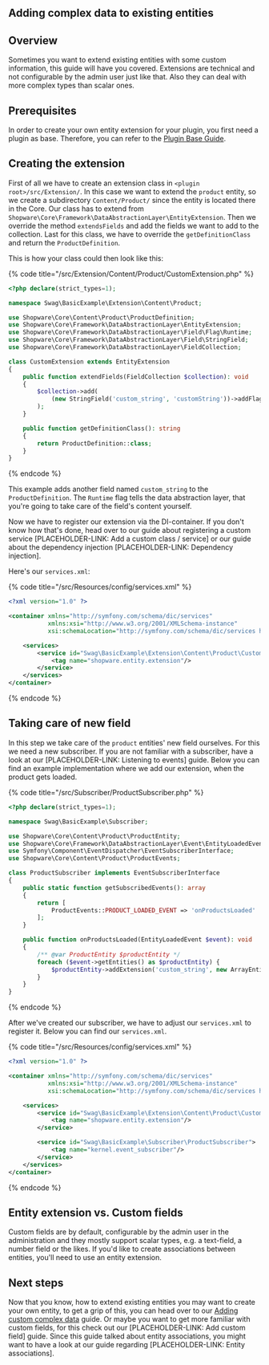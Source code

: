 ## Adding complex data to existing entities

## Overview

Sometimes you want to extend existing entities with some custom information, this guide will have you covered.
Extensions are technical and not configurable by the admin user just like that. Also they can deal with more complex types than scalar ones.

## Prerequisites

In order to create your own entity extension for your plugin, you first need a plugin as base.
Therefore, you can refer to the [Plugin Base Guide](../../plugin-base-guide.md).

## Creating the extension

First of all we have to create an extension class in `<plugin root>/src/Extension/`. In this case we want to extend the `product` entity, so we create a subdirectory `Content/Product/` since the entity is located there in the Core.
Our class has to extend from `Shopware\Core\Framework\DataAbstractionLayer\EntityExtension`. Then we override the method `extendsFields` and add the fields we want to add to the collection.
Last for this class, we have to override the `getDefinitionClass` and return the `ProductDefinition`.

This is how your class could then look like this:

{% code title="<plugin root>/src/Extension/Content/Product/CustomExtension.php" %}
```php
<?php declare(strict_types=1);

namespace Swag\BasicExample\Extension\Content\Product;

use Shopware\Core\Content\Product\ProductDefinition;
use Shopware\Core\Framework\DataAbstractionLayer\EntityExtension;
use Shopware\Core\Framework\DataAbstractionLayer\Field\Flag\Runtime;
use Shopware\Core\Framework\DataAbstractionLayer\Field\StringField;
use Shopware\Core\Framework\DataAbstractionLayer\FieldCollection;

class CustomExtension extends EntityExtension
{
    public function extendFields(FieldCollection $collection): void
    {
        $collection->add(
            (new StringField('custom_string', 'customString'))->addFlags(new Runtime())
        );
    }

    public function getDefinitionClass(): string
    {
        return ProductDefinition::class;
    }
}
```
{% endcode %}

This example adds another field named `custom_string` to the `ProductDefinition`. The `Runtime` flag tells the data abstraction layer, that you're going to take care of the field's content yourself.

Now we have to register our extension via the DI-container. If you don't know how that's done, head over to our guide about registering a custom service [PLACEHOLDER-LINK: Add a custom class / service] or our guide about the dependency injection [PLACEHOLDER-LINK: Dependency injection].

Here's our `services.xml`:

{% code title="<plugin root>/src/Resources/config/services.xml" %}
```xml
<?xml version="1.0" ?>

<container xmlns="http://symfony.com/schema/dic/services"
           xmlns:xsi="http://www.w3.org/2001/XMLSchema-instance"
           xsi:schemaLocation="http://symfony.com/schema/dic/services http://symfony.com/schema/dic/services/services-1.0.xsd">

    <services>
        <service id="Swag\BasicExample\Extension\Content\Product\CustomExtension">
            <tag name="shopware.entity.extension"/>
        </service>
    </services>
</container>
```
{% endcode %}

## Taking care of new field

In this step we take care of the `product` entities' new field ourselves. For this we need a new subscriber. If you are not familiar with a subscriber, have a look at our [PLACEHOLDER-LINK: Listening to events] guide.
Below you can find an example implementation where we add our extension, when the product gets loaded.

{% code title="<plugin root>/src/Subscriber/ProductSubscriber.php" %}
```php
<?php declare(strict_types=1);

namespace Swag\BasicExample\Subscriber;

use Shopware\Core\Content\Product\ProductEntity;
use Shopware\Core\Framework\DataAbstractionLayer\Event\EntityLoadedEvent;
use Symfony\Component\EventDispatcher\EventSubscriberInterface;
use Shopware\Core\Content\Product\ProductEvents;

class ProductSubscriber implements EventSubscriberInterface
{
    public static function getSubscribedEvents(): array
    {
        return [
            ProductEvents::PRODUCT_LOADED_EVENT => 'onProductsLoaded'
        ];
    }

    public function onProductsLoaded(EntityLoadedEvent $event): void
    {
        /** @var ProductEntity $productEntity */
        foreach ($event->getEntities() as $productEntity) {
            $productEntity->addExtension('custom_string', new ArrayEntity(['foo' => 'bar']));
        }
    }
}
```
{% endcode %}

After we've created our subscriber, we have to adjust our `services.xml` to register it. Below you can find our `services.xml`.

{% code title="<plugin root>/src/Resources/config/services.xml" %}
```xml
<?xml version="1.0" ?>

<container xmlns="http://symfony.com/schema/dic/services"
           xmlns:xsi="http://www.w3.org/2001/XMLSchema-instance"
           xsi:schemaLocation="http://symfony.com/schema/dic/services http://symfony.com/schema/dic/services/services-1.0.xsd">

    <services>
        <service id="Swag\BasicExample\Extension\Content\Product\CustomExtension">
            <tag name="shopware.entity.extension"/>
        </service>

        <service id="Swag\BasicExample\Subscriber\ProductSubscriber">
            <tag name="kernel.event_subscriber"/>
        </service>
    </services>
</container>
```
{% endcode %}

## Entity extension vs. Custom fields

Custom fields are by default, configurable by the admin user in the administration and they mostly support scalar types,
e.g. a text-field, a number field or the likes.
If you'd like to create associations between entities, you'll need to use an entity extension.

## Next steps

Now that you know, how to extend existing entities you may want to create your own entity, to get a grip of this, you can head over to our [Adding custom complex data](./add-custom-complex-data.md) guide.
Or maybe you want to get more familiar with custom fields, for this check out our [PLACEHOLDER-LINK: Add custom field] guide.
Since this guide talked about entity associations, you might want to have a look at our guide regarding [PLACEHOLDER-LINK: Entity associations].
